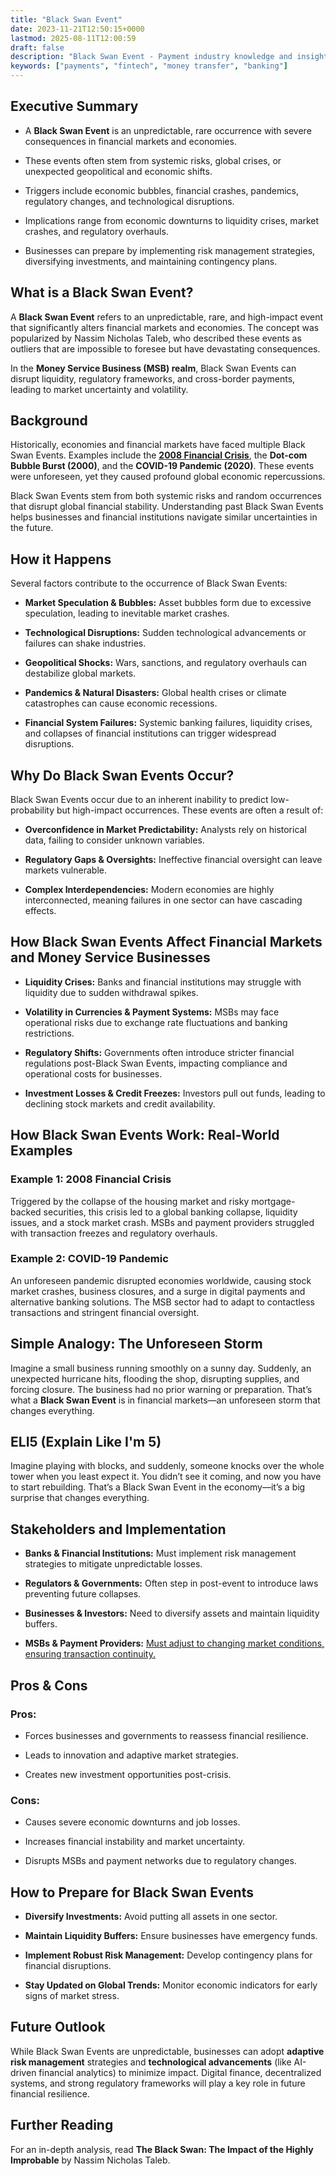 ```yaml
---
title: "Black Swan Event"
date: 2023-11-21T12:50:15+0000
lastmod: 2025-08-11T12:00:59
draft: false
description: "Black Swan Event - Payment industry knowledge and insights"
keywords: ["payments", "fintech", "money transfer", "banking"]
---
```


## Executive Summary

- A **Black Swan Event** is an unpredictable, rare occurrence with severe consequences in financial markets and economies.

- These events often stem from systemic risks, global crises, or unexpected geopolitical and economic shifts.

- Triggers include economic bubbles, financial crashes, pandemics, regulatory changes, and technological disruptions.

- Implications range from economic downturns to liquidity crises, market crashes, and regulatory overhauls.

- Businesses can prepare by implementing risk management strategies, diversifying investments, and maintaining contingency plans.

## What is a Black Swan Event?

A **Black Swan Event** refers to an unpredictable, rare, and high-impact event that significantly alters financial markets and economies. The concept was popularized by Nassim Nicholas Taleb, who described these events as outliers that are impossible to foresee but have devastating consequences.

In the **Money Service Business (MSB) realm**, Black Swan Events can disrupt liquidity, regulatory frameworks, and cross-border payments, leading to market uncertainty and volatility.

## Background 

Historically, economies and financial markets have faced multiple Black Swan Events. Examples include the **[2008 Financial Crisis](https://faisalkhanllc.xyz/resources/payments-wiki/0-9/2008-financial-crisis/)**, the **Dot-com Bubble Burst (2000)**, and the **COVID-19 Pandemic (2020)**. These events were unforeseen, yet they caused profound global economic repercussions.

Black Swan Events stem from both systemic risks and random occurrences that disrupt global financial stability. Understanding past Black Swan Events helps businesses and financial institutions navigate similar uncertainties in the future.

## How it Happens

Several factors contribute to the occurrence of Black Swan Events:

- **Market Speculation & Bubbles:** Asset bubbles form due to excessive speculation, leading to inevitable market crashes.

- **Technological Disruptions:** Sudden technological advancements or failures can shake industries.

- **Geopolitical Shocks:** Wars, sanctions, and regulatory overhauls can destabilize global markets.

- **Pandemics & Natural Disasters:** Global health crises or climate catastrophes can cause economic recessions.

- **Financial System Failures:** Systemic banking failures, liquidity crises, and collapses of financial institutions can trigger widespread disruptions.

## Why Do Black Swan Events Occur?

Black Swan Events occur due to an inherent inability to predict low-probability but high-impact occurrences. These events are often a result of:

- **Overconfidence in Market Predictability:** Analysts rely on historical data, failing to consider unknown variables.

- **Regulatory Gaps & Oversights:** Ineffective financial oversight can leave markets vulnerable.

- **Complex Interdependencies:** Modern economies are highly interconnected, meaning failures in one sector can have cascading effects.

## How Black Swan Events Affect Financial Markets and Money Service Businesses

- **Liquidity Crises:** Banks and financial institutions may struggle with liquidity due to sudden withdrawal spikes.

- **Volatility in Currencies & Payment Systems:** MSBs may face operational risks due to exchange rate fluctuations and banking restrictions.

- **Regulatory Shifts:** Governments often introduce stricter financial regulations post-Black Swan Events, impacting compliance and operational costs for businesses.

- **Investment Losses & Credit Freezes:** Investors pull out funds, leading to declining stock markets and credit availability.

## How Black Swan Events Work: Real-World Examples

### Example 1: 2008 Financial Crisis

Triggered by the collapse of the housing market and risky mortgage-backed securities, this crisis led to a global banking collapse, liquidity issues, and a stock market crash. MSBs and payment providers struggled with transaction freezes and regulatory overhauls.

### Example 2: COVID-19 Pandemic

An unforeseen pandemic disrupted economies worldwide, causing stock market crashes, business closures, and a surge in digital payments and alternative banking solutions. The MSB sector had to adapt to contactless transactions and stringent financial oversight.

## Simple Analogy: The Unforeseen Storm

Imagine a small business running smoothly on a sunny day. Suddenly, an unexpected hurricane hits, flooding the shop, disrupting supplies, and forcing closure. The business had no prior warning or preparation. That’s what a **Black Swan Event** is in financial markets—an unforeseen storm that changes everything.

## ELI5 (Explain Like I'm 5)

Imagine playing with blocks, and suddenly, someone knocks over the whole tower when you least expect it. You didn’t see it coming, and now you have to start rebuilding. That’s a Black Swan Event in the economy—it’s a big surprise that changes everything.

## Stakeholders and Implementation

- **Banks & Financial Institutions:** Must implement risk management strategies to mitigate unpredictable losses.

- **Regulators & Governments:** Often step in post-event to introduce laws preventing future collapses.

- **Businesses & Investors:** Need to diversify assets and maintain liquidity buffers.

- **MSBs & Payment Providers:** [Must adjust to changing market conditions, ensuring transaction continuity.](https://faisalkhanllc.xyz/resources/payments-wiki/m/money-services-business-msb/)

## Pros & Cons 

### Pros:

- Forces businesses and governments to reassess financial resilience.

- Leads to innovation and adaptive market strategies.

- Creates new investment opportunities post-crisis.

### Cons:

- Causes severe economic downturns and job losses.

- Increases financial instability and market uncertainty.

- Disrupts MSBs and payment networks due to regulatory changes.

## How to Prepare for Black Swan Events

- **Diversify Investments:** Avoid putting all assets in one sector.

- **Maintain Liquidity Buffers:** Ensure businesses have emergency funds.

- **Implement Robust Risk Management:** Develop contingency plans for financial disruptions.

- **Stay Updated on Global Trends:** Monitor economic indicators for early signs of market stress.

## Future Outlook

While Black Swan Events are unpredictable, businesses can adopt **adaptive risk management** strategies and **technological advancements** (like AI-driven financial analytics) to minimize impact. Digital finance, decentralized systems, and strong regulatory frameworks will play a key role in future financial resilience.

## Further Reading

For an in-depth analysis, read **The Black Swan: The Impact of the Highly Improbable** by Nassim Nicholas Taleb.